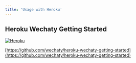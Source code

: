 ```yaml
---
title: 'Usage with Heroku'
---
```


## Heroku Wechaty Getting Started

[![Heroku](https://avatars3.githubusercontent.com/u/23211?s=200)](https://github.com/wechaty/heroku-wechaty-getting-started)

[https://github.com/wechaty/heroku-wechaty-getting-started](https://github.com/wechaty/heroku-wechaty-getting-started)
